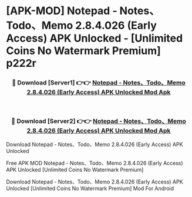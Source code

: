 # [APK-MOD] Notepad - Notes、Todo、Memo 2.8.4.026 (Early Access) APK Unlocked - [Unlimited Coins No Watermark Premium] p222r



<div align="center">
<h3>🔴 Download [Server1] 👉👉 <a href="https://momento.my/?title=Notepad_-_Notes、Todo、Memo_2.8.4.026_(Early_Access)_APK_Unlocked">Notepad - Notes、Todo、Memo 2.8.4.026 (Early Access) APK Unlocked Mod Apk</a></h3><br>

<h3>🔴 Download [Server2] 👉👉 <a href="https://momento.my/?title=Notepad_-_Notes、Todo、Memo_2.8.4.026_(Early_Access)_APK_Unlocked">Notepad - Notes、Todo、Memo 2.8.4.026 (Early Access) APK Unlocked Mod Apk</a></h3>
</div>



Download Notepad - Notes、Todo、Memo 2.8.4.026 (Early Access) APK Unlocked 

Free APK MOD Notepad - Notes、Todo、Memo 2.8.4.026 (Early Access) APK Unlocked [Unlimited Coins No Watermark Premium]

Download Notepad - Notes、Todo、Memo 2.8.4.026 (Early Access) APK Unlocked [Unlimited Coins No Watermark Premium] Mod For Android
